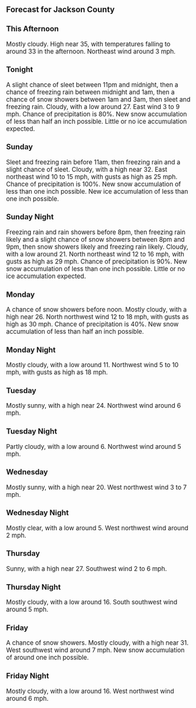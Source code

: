 <div>
   <h2>Forecast for Jackson County</h2>
   <p>
      <div style="font-size:120%">
         <h3>This Afternoon</h3>Mostly cloudy. High near 35, with temperatures falling to around 33 in the afternoon. Northeast wind around 3 mph.<br></div>
   </p>
   <p>
      <div style="font-size:120%">
         <h3>Tonight</h3>A slight chance of sleet between 11pm and midnight, then a chance of freezing rain between midnight and 1am, then a chance
         of snow showers between 1am and 3am, then sleet and freezing rain. Cloudy, with a low around 27. East wind 3 to 9 mph. Chance
         of precipitation is 80%. New snow accumulation of less than half an inch possible. Little or no ice accumulation expected.<br></div>
   </p>
   <p>
      <div style="font-size:120%">
         <h3>Sunday</h3>Sleet and freezing rain before 11am, then freezing rain and a slight chance of sleet. Cloudy, with a high near 32. East northeast
         wind 10 to 15 mph, with gusts as high as 25 mph. Chance of precipitation is 100%. New snow accumulation of less than one inch
         possible. New ice accumulation of less than one inch possible.<br></div>
   </p>
   <p>
      <div style="font-size:120%">
         <h3>Sunday Night</h3>Freezing rain and rain showers before 8pm, then freezing rain likely and a slight chance of snow showers between 8pm and 9pm,
         then snow showers likely and freezing rain likely. Cloudy, with a low around 21. North northeast wind 12 to 16 mph, with gusts
         as high as 29 mph. Chance of precipitation is 90%. New snow accumulation of less than one inch possible. Little or no ice
         accumulation expected.<br></div>
   </p>
   <p>
      <div style="font-size:120%">
         <h3>Monday</h3>A chance of snow showers before noon. Mostly cloudy, with a high near 26. North northwest wind 12 to 18 mph, with gusts as
         high as 30 mph. Chance of precipitation is 40%. New snow accumulation of less than half an inch possible.<br></div>
   </p>
   <p>
      <div style="font-size:120%">
         <h3>Monday Night</h3>Mostly cloudy, with a low around 11. Northwest wind 5 to 10 mph, with gusts as high as 18 mph.<br></div>
   </p>
   <p>
      <div style="font-size:120%">
         <h3>Tuesday</h3>Mostly sunny, with a high near 24. Northwest wind around 6 mph.<br></div>
   </p>
   <p>
      <div style="font-size:120%">
         <h3>Tuesday Night</h3>Partly cloudy, with a low around 6. Northwest wind around 5 mph.<br></div>
   </p>
   <p>
      <div style="font-size:120%">
         <h3>Wednesday</h3>Mostly sunny, with a high near 20. West northwest wind 3 to 7 mph.<br></div>
   </p>
   <p>
      <div style="font-size:120%">
         <h3>Wednesday Night</h3>Mostly clear, with a low around 5. West northwest wind around 2 mph.<br></div>
   </p>
   <p>
      <div style="font-size:120%">
         <h3>Thursday</h3>Sunny, with a high near 27. Southwest wind 2 to 6 mph.<br></div>
   </p>
   <p>
      <div style="font-size:120%">
         <h3>Thursday Night</h3>Mostly cloudy, with a low around 16. South southwest wind around 5 mph.<br></div>
   </p>
   <p>
      <div style="font-size:120%">
         <h3>Friday</h3>A chance of snow showers. Mostly cloudy, with a high near 31. West southwest wind around 7 mph. New snow accumulation of around
         one inch possible.<br></div>
   </p>
   <p>
      <div style="font-size:120%">
         <h3>Friday Night</h3>Mostly cloudy, with a low around 16. West northwest wind around 6 mph.<br></div>
   </p>
</div>